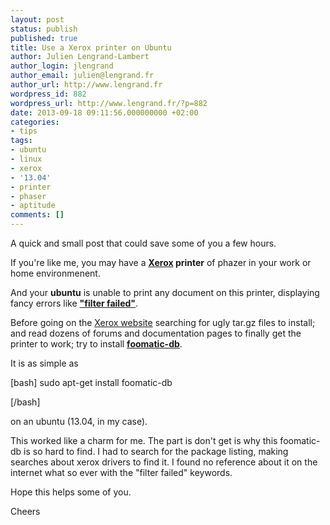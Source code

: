 ```yaml
---
layout: post
status: publish
published: true
title: Use a Xerox printer on Ubuntu
author: Julien Lengrand-Lambert
author_login: jlengrand
author_email: julien@lengrand.fr
author_url: http://www.lengrand.fr
wordpress_id: 882
wordpress_url: http://www.lengrand.fr/?p=882
date: 2013-09-18 09:11:56.000000000 +02:00
categories:
- tips
tags:
- ubuntu
- linux
- xerox
- '13.04'
- printer
- phaser
- aptitude
comments: []
---
```

A quick and small post that could save some of you a few hours.

If you're like me, you may have a <strong><a title="Xerox website" href="http://www.office.xerox.com/">Xerox</a> printer</strong> of phazer in your work or home environmenent.

And your <strong>ubuntu</strong> is unable to print any document on this printer, displaying fancy errors like <a title="filter failed forum" href="http://ubuntuforums.org/showthread.php?t=2136163" target="_blank"><strong>"filter failed"</strong></a>.

Before going on the <a title="xerox support" href="http://www.support.xerox.com/support/enus.html" target="_blank">Xerox website</a> searching for ugly tar.gz files to install; and read dozens of forums and documentation pages to finally get the printer to work;
try to install <a title="foomatic website" href="http://www.linuxfoundation.org/collaborate/workgroups/openprinting/databasefoomatic" target="_blank"><strong>foomatic-db</strong></a>.

It is as simple as

[bash]
sudo apt-get install foomatic-db

[/bash]


on an ubuntu (13.04, in my case).

This worked like a charm for me.
The part is don't get is why this foomatic-db is so hard to find. I had to search for the package listing, making searches about xerox drivers to find it.
I found no reference about it on the internet what so ever with the "filter failed" keywords.

Hope this helps some of you.

Cheers
